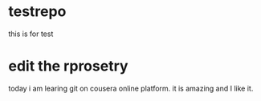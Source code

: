 # testrepo
this is for test
# edit the rprosetry 
today i am learing git on cousera online platform. it is amazing and I like it.
